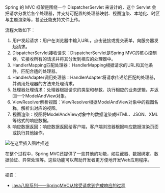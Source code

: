 Spring 的 MVC 框架是围绕一个 DispatcherServlet 来设计的，这个 Servlet 会把请求分发给各个处理器，并支持可配置的处理器映射、视图渲染、本地化、时区与主题渲染等，甚至还能支持文件上传。

流程大致如下：

1. 用户发起请求：用户在浏览器中输入URL，点击链接或提交表单，向服务器发起请求。
2. DispatcherServlet接收请求：DispatcherServlet是Spring MVC的核心控制器，它接收所有的请求并将其分发到相应的处理器中。
3. HandlerMapping匹配处理器：HandlerMapping根据请求的URL和其他条件，匹配合适的处理器。
4. HandlerAdapter调用处理器：HandlerAdapter将请求传递给匹配的处理器，并调用处理器的方法来处理请求。
5. 处理器处理请求：处理器根据请求的类型和参数，执行相应的业务逻辑，并返回一个ModelAndView对象。
6. ViewResolver解析视图：ViewResolver根据ModelAndView对象中的视图名称，解析出对应的视图。
7. 视图渲染：视图将ModelAndView对象中的数据渲染成HTML、JSON、XML等格式的响应数据。
8. 响应数据返回：响应数据返回给客户端，客户端浏览器根据响应数据渲染页面或执行其他操作。

![在这里插入图片描述](http://space-cdn.eyescode.top/blog/e9d62abd7fc4a80d50596c74f5127370.png)

在整个过程中，Spring MVC还提供了一些其他的功能，如拦截器、数据绑定、数据验证、异常处理等。这些功能可以帮助开发者更方便地开发Web应用程序。

------
摘自：
+ [java八股系列——SpringMVC从接受请求到完成响应的过程](http://space.eyescode.top/blog/details/244)